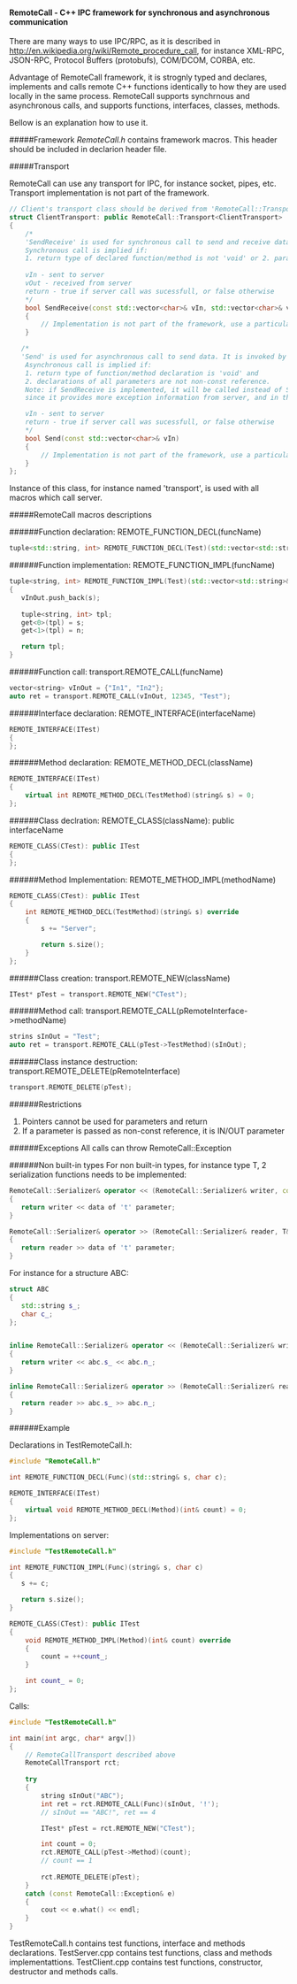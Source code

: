 #### RemoteCall - C++ IPC framework for synchronous and asynchronous communication

There are many ways to use IPC/RPC, as it is described in http://en.wikipedia.org/wiki/Remote_procedure_call, 
for instance XML-RPC, JSON-RPC, Protocol Buffers (protobufs), COM/DCOM, CORBA, etc.

Advantage of RemoteCall framework, it is strognly typed and declares, implements and calls remote C++ functions identically 
to how they are used locally in the same process. RemoteCall supports synchrnous and asynchronous 
calls, and supports functions, interfaces, classes, methods.

Bellow is an explanation how to use it.

#####Framework
*RemoteCall.h* contains framework macros. This header should be included in declarion header file.

#####Transport

RemoteCall can use any transport for IPC, for instance socket, pipes, etc. 
Transport implementation is not part of the framework.

```C++
// Client's transport class should be derived from 'RemoteCall::Transport'. It is used for synchronous and asynchronous calls.
struct ClientTransport: public RemoteCall::Transport<ClientTransport>
{
    /*
    'SendReceive' is used for synchronous call to send and receive data. It is invoked by REMOTE_CALL.
    Synchronous call is implied if: 
    1. return type of declared function/method is not 'void' or 2. parameter declaration is non-const reference.
    
    vIn - sent to server 
    vOut - received from server 
    return - true if server call was sucessfull, or false otherwise
    */
    bool SendReceive(const std::vector<char>& vIn, std::vector<char>& vOut)
    {
        // Implementation is not part of the framework, use a particular transport, for instance: http(s), sockets, etc.
    }

   /*
   'Send' is used for asynchronous call to send data. It is invoked by REMOTE_CALL.
    Asynchronous call is implied if: 
    1. return type of function/method declaration is 'void' and 
    2. declarations of all parameters are not non-const reference.
    Note: if SendReceive is implemented, it will be called instead of Send, 
    since it provides more exception information from server, and in this case Send doesn't need to be implemented.

    vIn - sent to server 
    return - true if server call was sucessfull, or false otherwise
    */
    bool Send(const std::vector<char>& vIn)
    {
        // Implementation is not part of the framework, use a particular transport, for instance: named pipes, messages, etc.
    }
};
```

Instance of this class, for instance named 'transport', is used with all macros which call server.



#####RemoteCall macros descriptions

######Function declaration: REMOTE_FUNCTION_DECL(funcName)
```C++
tuple<std::string, int> REMOTE_FUNCTION_DECL(Test)(std::vector<std::string>& vInOut, int n, const string& s);
```
######Function implementation: REMOTE_FUNCTION_IMPL(funcName)

```C++
tuple<string, int> REMOTE_FUNCTION_IMPL(Test)(std::vector<std::string>& vInOut, int n, const string& s)
{
   vInOut.push_back(s);
   
   tuple<string, int> tpl;
   get<0>(tpl) = s;
   get<1>(tpl) = n;

   return tpl;
}
```
######Function call: transport.REMOTE_CALL(funcName)

```C++
vector<string> vInOut = {"In1", "In2"};
auto ret = transport.REMOTE_CALL(vInOut, 12345, "Test");
```
######Interface declaration: REMOTE_INTERFACE(interfaceName)

```C++
REMOTE_INTERFACE(ITest) 
{
};
```

######Method declaration: REMOTE_METHOD_DECL(className)

```C++
REMOTE_INTERFACE(ITest)
{
    virtual int REMOTE_METHOD_DECL(TestMethod)(string& s) = 0;
};
```

######Class declration: REMOTE_CLASS(className): public interfaceName

```C++
REMOTE_CLASS(CTest): public ITest 
{
};
```
######Method Implementation: REMOTE_METHOD_IMPL(methodName)

```C++
REMOTE_CLASS(CTest): public ITest 
{
    int REMOTE_METHOD_DECL(TestMethod)(string& s) override
	{
		s += "Server";

		return s.size();
	}
};
```
######Class creation: transport.REMOTE_NEW(className)

```C++
ITest* pTest = transport.REMOTE_NEW("CTest");
```
######Method call: transport.REMOTE_CALL(pRemoteInterface->methodName)
        
```C++
strins sInOut = "Test";
auto ret = transport.REMOTE_CALL(pTest->TestMethod)(sInOut);
```
######Class instance destruction: transport.REMOTE_DELETE(pRemoteInterface)

```C++
transport.REMOTE_DELETE(pTest);
```

######Restrictions 
1. Pointers cannot be used for parameters and return
2. If a parameter is passed as non-const reference, it is IN/OUT parameter

######Exceptions
All calls can throw RemoteCall::Exception

######Non built-in types
For non built-in types, for instance type T, 2 serialization functions needs to be implemented:

```C++
RemoteCall::Serializer& operator << (RemoteCall::Serializer& writer, const T& t)
{
   return writer << data of 't' parameter;
}

RemoteCall::Serializer& operator >> (RemoteCall::Serializer& reader, T& t)
{
   return reader >> data of 't' parameter;
}
```

For instance for a structure ABC:

```C++
struct ABC
{
   std::string s_;
   char c_;
};


inline RemoteCall::Serializer& operator << (RemoteCall::Serializer& writer, const ABC& abc)
{
   return writer << abc.s_ << abc.n_;
}

inline RemoteCall::Serializer& operator >> (RemoteCall::Serializer& reader, ABC& abc)
{
   return reader >> abc.s_ >> abc.n_;
}
```
######Example

Declarations in TestRemoteCall.h:

```C++
#include "RemoteCall.h"

int REMOTE_FUNCTION_DECL(Func)(std::string& s, char c);

REMOTE_INTERFACE(ITest)
{
    virtual void REMOTE_METHOD_DECL(Method)(int& count) = 0;
};
```

Implementations on server:

```C++
#include "TestRemoteCall.h"

int REMOTE_FUNCTION_IMPL(Func)(string& s, char c)
{
   s += c;

   return s.size();
}

REMOTE_CLASS(CTest): public ITest
{
    void REMOTE_METHOD_IMPL(Method)(int& count) override
    {
		count = ++count_;
    }

	int count_ = 0;
};
```

Calls:

```C++
#include "TestRemoteCall.h"

int main(int argc, char* argv[])
{
    // RemoteCallTransport described above
    RemoteCallTransport rct;
	
    try 
    {
        string sInOut("ABC");
        int ret = rct.REMOTE_CALL(Func)(sInOut, '!');
		// sInOut == "ABC!", ret == 4

		ITest* pTest = rct.REMOTE_NEW("CTest");

		int count = 0;
		rct.REMOTE_CALL(pTest->Method)(count);
		// count == 1
		
		rct.REMOTE_DELETE(pTest); 
	}
    catch (const RemoteCall::Exception& e) 
    {
        cout << e.what() << endl;
    }
}
```

TestRemoteCall.h contains test functions, interface and methods declarations.
TestServer.cpp contains test functions, class and methods implementattions.
TestClient.cpp contains test functions, constructor, destructor and methods calls.

